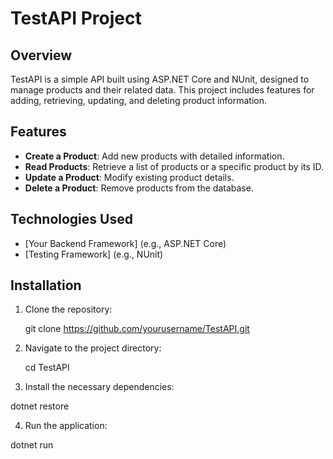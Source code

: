# TestAPI Project

## Overview

TestAPI is a simple API built using ASP.NET Core and NUnit, designed to manage products and their related data. This project includes features for adding, retrieving, updating, and deleting product information.

## Features

- **Create a Product**: Add new products with detailed information.
- **Read Products**: Retrieve a list of products or a specific product by its ID.
- **Update a Product**: Modify existing product details.
- **Delete a Product**: Remove products from the database.

## Technologies Used

- [Your Backend Framework] (e.g., ASP.NET Core)
- [Testing Framework] (e.g., NUnit)

## Installation

1. Clone the repository:

   git clone https://github.com/yourusername/TestAPI.git
   
2. Navigate to the project directory:

   cd TestAPI

3. Install the necessary dependencies:

  dotnet restore

4. Run the application:

  dotnet run

